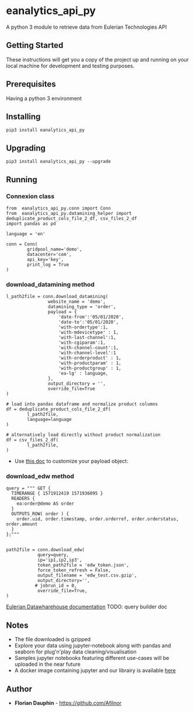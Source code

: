 # eanalytics_api_py

A python 3 module to retrieve data from Eulerian Technologies API

## Getting Started

These instructions will get you a copy of the project up and running on your local machine for development and testing purposes.

## Prerequisites

Having a python 3 environment

## Installing

```
pip3 install eanalytics_api_py
```

## Upgrading

```
pip3 install eanalytics_api_py --upgrade
```

## Running

### Connexion class

```
from  eanalytics_api_py.conn import Conn
from  eanalytics_api_py.datamining_helper import deduplicate_product_cols_file_2_df, csv_files_2_df
import pandas as pd

language = 'en'

conn = Conn(
        gridpool_name='demo',
        datacenter='com',
        api_key='key',
        print_log = True
)
```
### download_datamining method

```
l_path2file = conn.download_datamining(
                website_name = 'demo',
                datamining_type = 'order',
                payload = {
                    'date-from':'05/01/2020',
                    'date-to':'05/01/2020',
                    'with-ordertype':1,
                    'with-mdevicetype' : 1,
                    'with-last-channel':1,
                    'with-cgiparam':1,
                    'with-channel-count':1,
                    'with-channel-level':1
                    'with-orderproduct' : 1,
                    'with-productparam' : 1,
                    'with-productgroup' : 1,
                    'ea-lg' : language,
                },
                output_directory = '',
                override_file=True
)

# load into pandas dataframe and normalize product columns
df = deduplicate_product_cols_file_2_df(
        l_path2file,
        language=language
)

# alternatively load directly without product normalization
df = csv_files_2_df(
        l_path2file,
)
```
- Use [this doc](https://doc.api.eulerian.com/#tag/Datamining:-sales%2Fpaths%2F~1ea~1%7Bsite%7D~1report~1order~1download.json%2Fget) to customize your payload object: 

### download_edw method
```
query = """ GET {
  TIMERANGE { 1571912419 1571936095 }
  READERS {
    ea:order@demo AS order
  }
  OUTPUTS_ROW( order ) {
    order.uid, order.timestamp, order.orderref, order.orderstatus, order.amount
  }
};"""


path2file = conn.download_edw(
            query=query,
            ip='ip1,ip2,ip3',
            token_path2file = 'edw_token.json',
            force_token_refresh = False,
            output_filename = 'edw_test.csv.gzip',
            output_directory='',
           # jobrun_id = 0,
            override_file=True,
)
```
[Eulerian Datawharehouse documentation](https://doc.api.eulerian.com/#section/EDW)
TODO: query builder doc

## Notes
- The file downloaded is gzipped
- Explore your data using jupyter-notebook along with pandas and seaborn for plug'n'play data cleaning/visualisation
- Samples jupyter notebooks featuring different use-cases will be uploaded in the near future
- A docker image containing jupyter and our librairy is available [here](https://hub.docker.com/repository/docker/soloan/eanalytics-jupyter/general)

## Author

* **Florian Dauphin** - https://github.com/Afilnor
